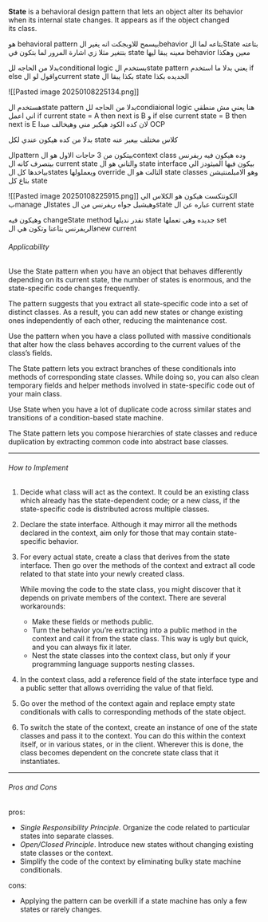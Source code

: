 **State** is a behavioral design pattern that lets an object alter its behavior when its internal state changes. It appears as if the object changed its class.

هو behavioral pattern
بيسمح للاوبجكت انه يغير الbehavior بتاعه لما الState بتاعته بتتغير 
مثلا زي اشارة المرور 
لما بتكون في state معينه يبقا ليها behavior معين وهكذا

بدلا من الحاجه للconditional logic بستخدم الstate pattern
يعني بدلا ما استخدم if else واقول لو الcurrent state بكذا يبقا ال state الجديده بكذا

![[Pasted image 20250108225134.png]]

هستخدم الstate pattern بدلا من الحاجه للcondiaional logic هنا
يعني مش منطقي اني اعمل if current state = A then next is B 
و if else current state = B then next is E 
لان كده الكود هيكبر مني وهيخالف مبدا OCP 

بدلا من كده هيكون عندي لكل state كلاس مختلف بيعبر عنه 

الpattern بيتكون من 3 حاجات 
الاول هو الcontext class وده هيكون فيه ريفرنس بيتصرف كانه ال current state 
والتاني هو ال state interface بيكون فيها الميثودز الي بياخدها كل الstates ويعملولها override 
التالت هو ال state classes وهو الامبلمنتيشن بتاع كل state 

![[Pasted image 20250108225915.png]]
الكونتكست هيكون هو الكلاس الي بmanage الstates 
وهيشيل جواه ريفرنس من الstate عباره عن ال current state 

وهيكون فيه changeState method نقدر نديلها state جديده وهي تعملها set فالريفرنس بتاعنا وتكون هي الnew current 


###### Applicability

Use the State pattern when you have an object that behaves differently depending on its current state, the number of states is enormous, and the state-specific code changes frequently.

The pattern suggests that you extract all state-specific code into a set of distinct classes. As a result, you can add new states or change existing ones independently of each other, reducing the maintenance cost.

Use the pattern when you have a class polluted with massive conditionals that alter how the class behaves according to the current values of the class’s fields.

The State pattern lets you extract branches of these conditionals into methods of corresponding state classes. While doing so, you can also clean temporary fields and helper methods involved in state-specific code out of your main class.

Use State when you have a lot of duplicate code across similar states and transitions of a condition-based state machine.

The State pattern lets you compose hierarchies of state classes and reduce duplication by extracting common code into abstract base classes.

----
###### How to Implement

1. Decide what class will act as the context. It could be an existing class which already has the state-dependent code; or a new class, if the state-specific code is distributed across multiple classes.
    
2. Declare the state interface. Although it may mirror all the methods declared in the context, aim only for those that may contain state-specific behavior.
    
3. For every actual state, create a class that derives from the state interface. Then go over the methods of the context and extract all code related to that state into your newly created class.
    
    While moving the code to the state class, you might discover that it depends on private members of the context. There are several workarounds:
    
    - Make these fields or methods public.
    - Turn the behavior you’re extracting into a public method in the context and call it from the state class. This way is ugly but quick, and you can always fix it later.
    - Nest the state classes into the context class, but only if your programming language supports nesting classes.
4. In the context class, add a reference field of the state interface type and a public setter that allows overriding the value of that field.
    
5. Go over the method of the context again and replace empty state conditionals with calls to corresponding methods of the state object.
    
6. To switch the state of the context, create an instance of one of the state classes and pass it to the context. You can do this within the context itself, or in various states, or in the client. Wherever this is done, the class becomes dependent on the concrete state class that it instantiates.


----

###### Pros and Cons
pros:
- _Single Responsibility Principle_. Organize the code related to particular states into separate classes.
- _Open/Closed Principle_. Introduce new states without changing existing state classes or the context.
- Simplify the code of the context by eliminating bulky state machine conditionals.

cons:
- Applying the pattern can be overkill if a state machine has only a few states or rarely changes.